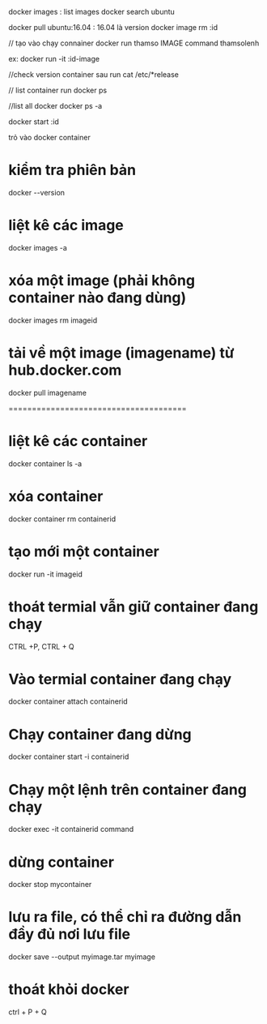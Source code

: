 docker images : list images
docker search ubuntu

docker pull ubuntu:16.04 : 16.04 là version 
docker image rm :id

// tạo vào chạy connainer 
docker run thamso IMAGE command thamsolenh

ex: docker run -it :id-image

//check version container sau run 
cat /etc/*release

// list container run
docker ps

//list all docker 
docker ps -a 
 
docker start :id

trỏ vào docker container

# kiểm tra phiên bản
docker --version

# liệt kê các image
docker images -a

# xóa một image (phải không container nào đang dùng)
docker images rm imageid

# tải về một image (imagename) từ hub.docker.com
docker pull imagename

======================================

# liệt kê các container
docker container ls -a

# xóa container
docker container rm containerid

# tạo mới một container
docker run -it imageid 

# thoát termial vẫn giữ container đang chạy
CTRL +P, CTRL + Q

# Vào termial container đang chạy
docker container attach containerid

# Chạy container đang dừng
docker container start -i containerid

# Chạy một lệnh trên container đang chạy
docker exec -it containerid command

# dừng container
docker stop mycontainer

# lưu ra file, có thể chỉ ra đường dẫn đầy đủ nơi lưu file
docker save --output myimage.tar myimage

# thoát khỏi docker
ctrl + P + Q